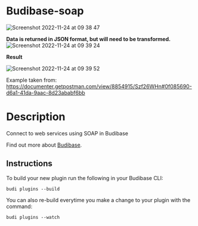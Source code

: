 # Budibase-soap
![Screenshot 2022-11-24 at 09 38 47](https://user-images.githubusercontent.com/101575380/203749843-4d79f5fb-e82c-4a7c-9e2a-4e1fe9b3440d.png)

**Data is returned in JSON format, but will need to be transformed.**
![Screenshot 2022-11-24 at 09 39 24](https://user-images.githubusercontent.com/101575380/203749976-31f426f3-7610-4fed-b1a6-0332aa9a81b5.png)


**Result**

![Screenshot 2022-11-24 at 09 39 52](https://user-images.githubusercontent.com/101575380/203750085-10162190-f9cc-4def-a660-f29d59a62397.png)

Example taken from: https://documenter.getpostman.com/view/8854915/Szf26WHn#0f085690-d6a1-41da-9aac-8d23ababf6bb

# Description
Connect to web services using SOAP in Budibase

Find out more about [Budibase](https://github.com/Budibase/budibase).

## Instructions

To build your new  plugin run the following in your Budibase CLI:
```
budi plugins --build
```

You can also re-build everytime you make a change to your plugin with the command:
```
budi plugins --watch
```
